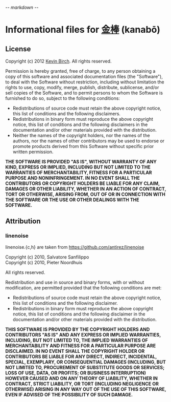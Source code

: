 -*- markdown -*-

# Informational files for [金棒][home] (kanabō)

## License

Copyright (c) 2012 [Kevin Birch](mailto:kmb@pobox.com).  All rights reserved.

Permission is hereby granted, free of charge, to any person obtaining a copy of
this software and associated documentation files (the "Software"), to deal with
the Software without restriction, including without limitation the rights to
use, copy, modify, merge, publish, distribute, sublicense, and/or sell copies of
the Software, and to permit persons to whom the Software is furnished to do so,
subject to the following conditions:

- Redistributions of source code must retain the above copyright notice, this
  list of conditions and the following disclaimers.
- Redistributions in binary form must reproduce the above copyright notice, this
  list of conditions and the following disclaimers in the documentation and/or
  other materials provided with the distribution.
- Neither the names of the copyright holders, nor the names of the authors, nor
  the names of other contributors may be used to endorse or promote products
  derived from this Software without specific prior written permission.

**THE SOFTWARE IS PROVIDED "AS IS", WITHOUT WARRANTY OF ANY KIND, EXPRESS OR
IMPLIED, INCLUDING BUT NOT LIMITED TO THE WARRANTIES OF MERCHANTABILITY, FITNESS
FOR A PARTICULAR PURPOSE AND NONINFRINGEMENT. IN NO EVENT SHALL THE CONTRIBUTORS
OR COPYRIGHT HOLDERS BE LIABLE FOR ANY CLAIM, DAMAGES OR OTHER LIABILITY,
WHETHER IN AN ACTION OF CONTRACT, TORT OR OTHERWISE, ARISING FROM, OUT OF OR IN
CONNECTION WITH THE SOFTWARE OR THE USE OR OTHER DEALINGS WITH THE SOFTWARE.**

## Attribution

### linenoise

linenoise.{c,h} are taken from https://github.com/antirez/linenoise

Copyright (c) 2010, Salvatore Sanfilippo <antirez at gmail dot com>  
Copyright (c) 2010, Pieter Noordhuis <pcnoordhuis at gmail dot com>  

All rights reserved.

Redistribution and use in source and binary forms, with or without
modification, are permitted provided that the following conditions are
met:

 *  Redistributions of source code must retain the above copyright
    notice, this list of conditions and the following disclaimer.
 *  Redistributions in binary form must reproduce the above copyright
    notice, this list of conditions and the following disclaimer in the
    documentation and/or other materials provided with the distribution.

**THIS SOFTWARE IS PROVIDED BY THE COPYRIGHT HOLDERS AND CONTRIBUTORS
"AS IS" AND ANY EXPRESS OR IMPLIED WARRANTIES, INCLUDING, BUT NOT
LIMITED TO, THE IMPLIED WARRANTIES OF MERCHANTABILITY AND FITNESS FOR
A PARTICULAR PURPOSE ARE DISCLAIMED. IN NO EVENT SHALL THE COPYRIGHT
HOLDER OR CONTRIBUTORS BE LIABLE FOR ANY DIRECT, INDIRECT, INCIDENTAL,
SPECIAL, EXEMPLARY, OR CONSEQUENTIAL DAMAGES (INCLUDING, BUT NOT
LIMITED TO, PROCUREMENT OF SUBSTITUTE GOODS OR SERVICES; LOSS OF USE,
DATA, OR PROFITS; OR BUSINESS INTERRUPTION) HOWEVER CAUSED AND ON ANY
THEORY OF LIABILITY, WHETHER IN CONTRACT, STRICT LIABILITY, OR TORT
(INCLUDING NEGLIGENCE OR OTHERWISE) ARISING IN ANY WAY OUT OF THE USE
OF THIS SOFTWARE, EVEN IF ADVISED OF THE POSSIBILITY OF SUCH DAMAGE.**


[home]: https://github.com/kevinbirch/kanabo "project home"
